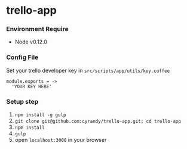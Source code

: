 # trello-app

### Environment Require
- Node v0.12.0

### Config File
Set your trello developer key in `src/scripts/app/utils/key.coffee`
```
module.exports = ->
  'YOUR KEY HERE'
```

### Setup step
1. `npm install -g gulp`
2. `git clone git@github.com:cyrandy/trello-app.git; cd trello-app`
3. `npm install`
4. `gulp`
5. open `localhost:3000` in your browser
